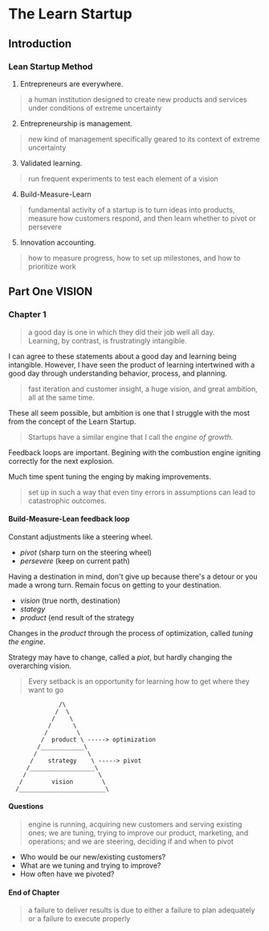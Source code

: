 # The Learn Startup

## Introduction

### Lean Startup Method

1. Entrepreneurs are everywhere.

> a human institution designed to create new products and services under conditions of extreme uncertainty

2. Entrepreneurship is management.

> new kind of management specifically geared to its context of extreme uncertainty

3. Validated learning.

> run frequent experiments to test each element of a vision

4. Build-Measure-Learn

> fundamental activity of a startup is to turn ideas into products, measure how customers respond, and then learn whether to pivot or persevere

5. Innovation accounting.

> how to measure progress, how to set up milestones, and how to prioritize work

## Part One VISION

### Chapter 1

> a good day is one in which they did their job well all day.  
> Learning, by contrast, is frustratingly intangible.
> 

I can agree to these statements about a good day and learning being intangible. However, I have seen the product of learning intertwined with a good day through understanding behavior, process, and planning.

> fast iteration and customer insight, a huge vision, and great ambition, all at the same time.
> 

These all seem possible, but ambition is one that I struggle with the most from the concept of the Learn Startup.

> Startups have a similar engine that I call the *engine of growth.*
> 

Feedback loops are important. Begining with the combustion engine igniting correctly for the next explosion.

Much time spent tuning the enging by making improvements.

> set up in such a way that even tiny errors in assumptions can lead to catastrophic outcomes.
> 

#### Build-Measure-Lean feedback loop

Constant adjustments like a steering wheel.

* *pivot* (sharp turn on the steering wheel)
* *persevere* (keep on current path)

Having a destination in mind, don't give up because there's a detour or you made a wrong turn. Remain focus on getting to your destination.

* *vision* (true north, destination)
* *stategy*
* *product* (end result of the strategy

Changes in the *product* through the process of optimization, called *tuning the engine*.

Strategy may have to change, called a *piot*, but hardly changing the overarching vision.

> Every setback is an opportunity for learning how to get where they want to go
> 

```text
              /\
             /  \
            /    \
           /      \
          /        \
         /  product \ -----> optimization
        /____________\
       /              \
      /    strategy    \ -----> pivot
     /__________________\
    /                    \
   /        vision        \
  /________________________\
```

#### Questions

> engine is running, acquiring new customers and serving existing ones; we are tuning, trying to improve our product, marketing, and operations; and we are steering, deciding if and when to pivot
> 

* Who would be our new/existing customers?
* What are we tuning and trying to improve?
* How often have we pivoted?

#### End of Chapter

> a failure to deliver results is due to either a failure to plan adequately or a failure to execute properly
